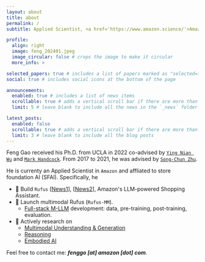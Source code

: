 ```yaml
---
layout: about
title: about
permalink: /
subtitle: Applied Scientist, <a href='https://www.amazon.science/'>Amazon</a>. Ph.D. from <a href='https://www.ucla.edu'>UCLA</a>.

profile:
  align: right
  image: feng_202401.jpeg
  image_circular: false # crops the image to make it circular
  more_info: >

selected_papers: true # includes a list of papers marked as "selected={true}"
social: true # includes social icons at the bottom of the page

announcements:
  enabled: true # includes a list of news items
  scrollable: true # adds a vertical scroll bar if there are more than 3 news items
  limit: 5 # leave blank to include all the news in the `_news` folder

latest_posts:
  enabled: false
  scrollable: true # adds a vertical scroll bar if there are more than 3 new posts items
  limit: 3 # leave blank to include all the blog posts
---
```


Feng Gao received his Ph.D. from UCLA in 2022 co-advised by <a href='http://www.stat.ucla.edu/~ywu/'>`Ying Nian Wu`</a> and <a href='https://handcock.github.io/'>`Mark Handcock`</a>. From 2017 to 2021, he was advised by <a href='http://www.stat.ucla.edu/~sczhu/'>`Song-Chun Zhu`</a>.

He is currenty an Applied Scientist in `Amazon` and affliated to store foundation AI (SFAI). Specifically, he 
- 🐶 Build `Rufus` [<a href='https://www.aboutamazon.com/news/retail/how-to-use-amazon-rufus'>News1</a>], [<a href='https://www.amazon.science/blog/the-technology-behind-amazons-genai-powered-shopping-assistant-rufus'>News2</a>], Amazon's LLM-powered Shopping Assistant.
- 🚀 Launch multimodal Rufus (`Rufus-MM`).
  - <a href=''>Full-stack M-LLM</a> development: data, pre-training, post-training, evaluation. 
- 🔬 Actively research on 
  - <a href=''>Multimodal Understanding & Generation</a>
  - <a href=''>Reasoning</a> 
  - <a href=''>Embodied AI</a>

Feel free to contact me: ***fenggo [at] amazon [dot] com***.